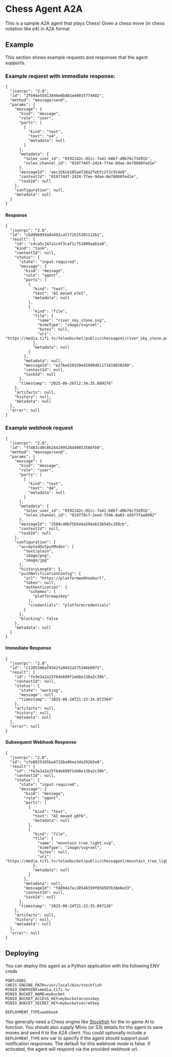 # Chess Agent A2A

This is a sample A2A agent that plays Chess! Given a chess move (in chess notation like e4) in A2A format

## Example

This section shows example requests and responses that the agent supports.

### Example request with immediate response:

```
{
  "jsonrpc": "2.0",
  "id": "2fb94e55d13846e0bd01e49015774402",
  "method": "message/send",
  "params": {
    "message": {
      "kind": "message",
      "role": "user",
      "parts": [
        {
          "kind": "text",
          "text": "e4",
          "metadata": null
        }
      ],
      "metadata": {
        "telex_user_id": "0192142c-02cc-7a41-b8bf-d0b7dc73d91b",
        "telex_channel_id": "019774df-2424-7fee-9dae-0e78860fed1e"
      },
      "messageId": "aec326cb185a4f28a2febfc2f2c914e8",
      "contextId": "019774df-2424-7fee-9dae-0e78860fed1e",
      "taskId": null
    },
    "configuration": null,
    "metadata": null
  }
}
```

#### Response

```
{
  "jsonrpc": "2.0",
  "id": "cbd99b993a8a492caf1f2b15202112b1",
  "result": {
    "id": "c4ca5c147a1c4f3caf1c751009aab1a8",
    "kind": "task",
    "contextId": null,
    "status": {
      "state": "input-required",
      "message": {
        "kind": "message",
        "role": "agent",
        "parts": [
          {
            "kind": "text",
            "text": "AI moved e7e5",
            "metadata": null
          },
          {
            "kind": "file",
            "file": {
              "name": "river_sky_stone.svg",
              "mimeType": "image/svg+xml",
              "bytes": null,
              "uri": "https://media.tifi.tv/telexbucket/public/chessagent/river_sky_stone.png"
            },
            "metadata": null
          }
        ],
        "metadata": null,
        "messageId": "e276ed16920e42009d61171810650280",
        "contextId": null,
        "taskId": null
      },
      "timestamp": "2025-06-26T12:34:35.889376"
    },
    "artifacts": null,
    "history": null,
    "metadata": null
  },
  "error": null
}
```


### Example webhook request

```
{
  "jsonrpc": "2.0",
  "id": "ff483cd0c8b244299526d49853586fb9",
  "method": "message/send",
  "params": {
    "message": {
      "kind": "message",
      "role": "user",
      "parts": [
        {
          "kind": "text",
          "text": "d4",
          "metadata": null
        }
      ],
      "metadata": {
        "telex_user_id": "0192142c-02cc-7a41-b8bf-d0b7dc73d91b",
        "telex_channel_id": "019778c7-2eed-7546-8a03-a56f7faa8992"
      },
      "messageId": "2508c40bf5b54da594ab13b545c299cb",
      "contextId": null,
      "taskId": null
    },
    "configuration": {
      "acceptedOutputModes": [
        "text/plain",
        "image/png",
        "image/jpg"
      ],
      "historyLength": 1,
      "pushNotificationConfig": {
        "url": "https://platformwebhookurl",
        "token": null,
        "authentication": {
          "schemes": [
            "platformapikey"
          ],
          "credentials": "platformcredentials"
        }
      },
      "blocking": false
    },
    "metadata": null
  }
}
```

#### Immediate Response

```
{
  "jsonrpc": "2.0",
  "id": "c1205500af0342fa9452a575346b0973",
  "result": {
    "id": "fe3e3a2a15f64e609f1eb8e136a2c30b",
    "contextId": null,
    "status": {
      "state": "working",
      "message": null,
      "timestamp": "2025-06-24T21:13:34.072364"
    },
    "artifacts": null,
    "history": null,
    "metadata": null
  },
  "error": null
}
```

#### Subsequent Webhook Response

```
{
  "jsonrpc": "2.0",
  "id": "cfe8025385ba4712ba96ee3da292b5e8",
  "result": {
    "id": "fe3e3a2a15f64e609f1eb8e136a2c30b",
    "contextId": null,
    "status": {
      "state": "input-required",
      "message": {
        "kind": "message",
        "role": "agent",
        "parts": [
          {
            "kind": "text",
            "text": "AI moved g8f6",
            "metadata": null
          },
          {
            "kind": "file",
            "file": {
              "name": "mountain_tree_light.svg",
              "mimeType": "image/svg+xml",
              "bytes": null,
              "uri": "https://media.tifi.tv/telexbucket/public/chessagent/mountain_tree_light.png"
            },
            "metadata": null
          }
        ],
        "metadata": null,
        "messageId": "f8894e7ac28548359f056507b38e6ed3",
        "contextId": null,
        "taskId": null
      },
      "timestamp": "2025-06-24T21:13:35.097126"
    },
    "artifacts": null,
    "history": null,
    "metadata": null
  },
  "error": null
}

```

## Deploying

You can deploy this agent as a Python application with the following ENV creds

```
PORT=5001
CHESS_ENGINE_PATH=/usr/local/bin/stockfish
MINIO_ENDPOINT=media.tifi.tv
MINIO_BUCKET_NAME=mybucket
MINIO_BUCKET_ACCESS_KEY=mybucketaccesskey
MINIO_BUKCET_SECRET_KEY=mybucketsecretkey

DEPLOYMENT_TYPE=webhook
```

You generally need a Chess engine like [Stockfish](https://stockfishchess.org/) for the in-game AI to function. You should also supply Minio (or S3) details for the agent to save moves and send it to the A2A client. You could optionally include a `DEPLOYMENT_TYPE` env var to specify if the agent should support push notification responses. The default for this webhook mode is false. If activated, the agent will respond via the provided webhook url.
